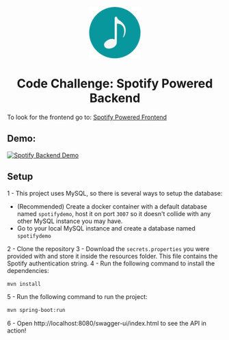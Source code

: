 <div align="center">
  <img src="./.github/assets/svg/logo-small.svg" width="120"/>
  <h1>Code Challenge: Spotify Powered Backend</h1>
</div>

To look for the frontend go to: [Spotify Powered Frontend](https://github.com/orlando-sandi/Spotify-Frontend)
## Demo:

[![Spotify Backend Demo](https://img.youtube.com/vi/vTNaHgLjxj8/0.jpg)](https://www.youtube.com/watch?v=vTNaHgLjxj8&ab)


## Setup

1 - This project uses MySQL, so there is several ways to setup the database:

  - (Recommended) Create a docker container with a default database named `spotifydemo`, host it on port `3007` so it doesn't collide with any other MySQL instance you may have.
  - Go to your local MySQL instance and create a database named `spotifydemo`
  
2 - Clone the repository
3 - Download the `secrets.properties` you were provided with and store it inside the resources folder. This file contains the Spotify authentication string.
4 -  Run the following command to install the dependencies:
```bash
mvn install
```
5 - Run the following command to run the project:
```bash
mvn spring-boot:run
```
6 - Open http://localhost:8080/swagger-ui/index.html to see the API in action!
